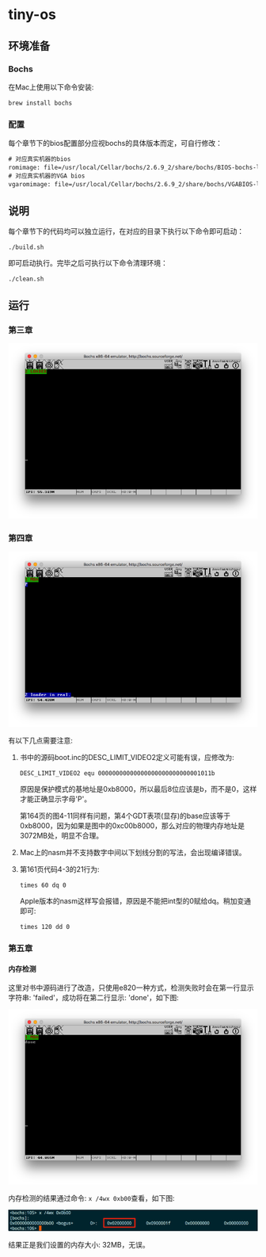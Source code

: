 # tiny-os
## 环境准备

### Bochs

在Mac上使用以下命令安装:

```shell
brew install bochs
```

### 配置

每个章节下的bios配置部分应视bochs的具体版本而定，可自行修改：

```html
# 对应真实机器的bios
romimage: file=/usr/local/Cellar/bochs/2.6.9_2/share/bochs/BIOS-bochs-latest
# 对应真实机器的VGA bios
vgaromimage: file=/usr/local/Cellar/bochs/2.6.9_2/share/bochs/VGABIOS-lgpl-latest
```

## 说明

每个章节下的代码均可以独立运行，在对应的目录下执行以下命令即可启动：

```shell
./build.sh
```

即可启动执行。完毕之后可执行以下命令清理环境：

```shell
./clean.sh
```

## 运行

### 第三章

![结果](images/chapter_3_result.png)

### 第四章

![结果](images/chapter_4_result.png)

有以下几点需要注意:

1. 书中的源码boot.inc的DESC_LIMIT_VIDEO2定义可能有误，应修改为:

   ```assembly
   DESC_LIMIT_VIDEO2 equ 00000000000000000000000000001011b
   ```

   原因是保护模式的基地址是0xb8000，所以最后8位应该是b，而不是0，这样才能正确显示字母'P'。

   第164页的图4-11同样有问题，第4个GDT表项(显存)的base应该等于0xb8000，因为如果是图中的0xc00b8000，那么对应的物理内存地址是3072MB处，明显不合理。

2. Mac上的nasm并不支持数字中间以下划线分割的写法，会出现编译错误。

3. 第161页代码4-3的21行为:

   ```assembly
   times 60 dq 0
   ```

   Apple版本的nasm这样写会报错，原因是不能把int型的0赋给dq。稍加变通即可:

   ```assembly
   times 120 dd 0
   ```

### 第五章

#### 内存检测

这里对书中源码进行了改造，只使用e820一种方式，检测失败时会在第一行显示字符串: 'failed'，成功将在第二行显示: 'done'，如下图:

![内存检测结果](images/chapter_5_detect_memory.png)

内存检测的结果通过命令: `x /4wx 0xb00`查看，如下图:

![检测结果](images/chapter_5_memory_size.png)

结果正是我们设置的内存大小: 32MB，无误。